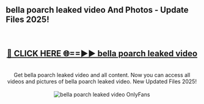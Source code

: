 <h2>bella poarch leaked video And Photos - Update Files 2025!</h2>
<br>
<div align="center">
<h2><a href="https://betterlinks.top/A2PfLJ" rel="nofollow">🔴 CLICK HERE 🌐==►► bella poarch leaked video</a></h2>
<br>
Get bella poarch leaked video and all content. Now you can access all videos and pictures of bella poarch leaked video. New Updated Files 2025!
<br>
<br>
<a href="https://betterlinks.top/A2PfLJ" rel="nofollow" data-target="animated-image.originalLink"><img src="https://i.imgur.com/dJHk4Zq.gif" alt="bella poarch leaked video OnlyFans" style="max-width: 100%; display: inline-block;" data-target="animated-image.originalImage"></a>
</div>
<br>